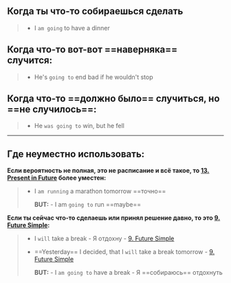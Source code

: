 ## Когда ты что-то собираешься сделать
> - I `am going` to have a dinner

## Когда что-то вот-вот ==наверняка== случится:
> - He's `going to` end bad if he wouldn't stop

## Когда что-то ==должно было== случиться, но ==не случилось==:
> - He `was going to` win, but he fell

---- 

## Где неуместно использовать:

**Если вероятность не полная, это не расписание и всё такое, то [13. Present in Future](../Tenses/13.%20Present%20in%20Future.md) более уместен:**
> - I `am running` a marathon tomorrow ==точно==
>   
>   **BUT:** - I am `going to` run ==maybe==

**Если ты сейчас что-то сделаешь или принял решение давно, то это [9. Future Simple](../Tenses/9.%20Future%20Simple.md):**
> - I `will` take a break - Я отдохну - [9. Future Simple](../Tenses/9.%20Future%20Simple.md)
> - ==Yesterday== I decided, that I `will` take a break tomorrow - [9. Future Simple](../Tenses/9.%20Future%20Simple.md)
>   
>   **BUT:** - I `am going to` have a break - Я ==собираюсь== отдохнуть